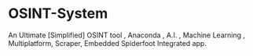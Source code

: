 # OSINT-System
An Ultimate [Simplified] OSINT tool , Anaconda , A.I. , Machine Learning , Multiplatform, Scraper, Embedded Spiderfoot Integrated app.
